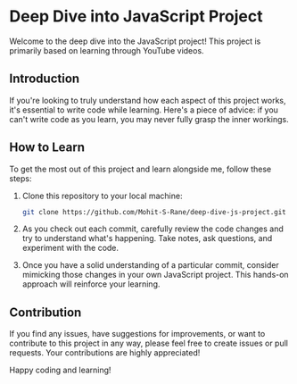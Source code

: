 # Deep Dive into JavaScript Project

Welcome to the deep dive into the JavaScript project! This project is primarily based on learning through YouTube videos.

## Introduction

If you're looking to truly understand how each aspect of this project works, it's essential to write code while learning. Here's a piece of advice: if you can't write code as you learn, you may never fully grasp the inner workings.

## How to Learn

To get the most out of this project and learn alongside me, follow these steps:

1. Clone this repository to your local machine:

   ```bash
   git clone https://github.com/Mohit-S-Rane/deep-dive-js-project.git

2. As you check out each commit, carefully review the code changes and try to understand what's happening. Take notes, ask questions, and experiment with the code.

3. Once you have a solid understanding of a particular commit, consider mimicking those changes in your own JavaScript project. This hands-on approach will reinforce your learning.

## Contribution

If you find any issues, have suggestions for improvements, or want to contribute to this project in any way, please feel free to create issues or pull requests. Your contributions are highly appreciated!

Happy coding and learning!
